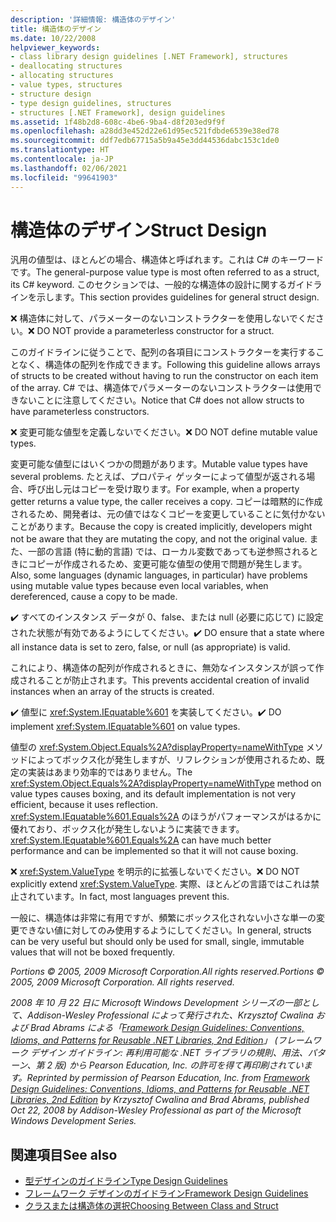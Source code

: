 ```yaml
---
description: '詳細情報: 構造体のデザイン'
title: 構造体のデザイン
ms.date: 10/22/2008
helpviewer_keywords:
- class library design guidelines [.NET Framework], structures
- deallocating structures
- allocating structures
- value types, structures
- structure design
- type design guidelines, structures
- structures [.NET Framework], design guidelines
ms.assetid: 1f48b2d8-608c-4be6-9ba4-d8f203ed9f9f
ms.openlocfilehash: a28dd3e452d22e61d95ec521fdbde6539e38ed78
ms.sourcegitcommit: ddf7edb67715a5b9a45e3dd44536dabc153c1de0
ms.translationtype: HT
ms.contentlocale: ja-JP
ms.lasthandoff: 02/06/2021
ms.locfileid: "99641903"
---
```

# <a name="struct-design"></a><span data-ttu-id="f1849-103">構造体のデザイン</span><span class="sxs-lookup"><span data-stu-id="f1849-103">Struct Design</span></span>

<span data-ttu-id="f1849-104">汎用の値型は、ほとんどの場合、構造体と呼ばれます。これは C# のキーワードです。</span><span class="sxs-lookup"><span data-stu-id="f1849-104">The general-purpose value type is most often referred to as a struct, its C# keyword.</span></span> <span data-ttu-id="f1849-105">このセクションでは、一般的な構造体の設計に関するガイドラインを示します。</span><span class="sxs-lookup"><span data-stu-id="f1849-105">This section provides guidelines for general struct design.</span></span>

 <span data-ttu-id="f1849-106">❌ 構造体に対して、パラメーターのないコンストラクターを使用しないでください。</span><span class="sxs-lookup"><span data-stu-id="f1849-106">❌ DO NOT provide a parameterless constructor for a struct.</span></span>

 <span data-ttu-id="f1849-107">このガイドラインに従うことで、配列の各項目にコンストラクターを実行することなく、構造体の配列を作成できます。</span><span class="sxs-lookup"><span data-stu-id="f1849-107">Following this guideline allows arrays of structs to be created without having to run the constructor on each item of the array.</span></span> <span data-ttu-id="f1849-108">C# では、構造体でパラメーターのないコンストラクターは使用できないことに注意してください。</span><span class="sxs-lookup"><span data-stu-id="f1849-108">Notice that C# does not allow structs to have parameterless constructors.</span></span>

 <span data-ttu-id="f1849-109">❌ 変更可能な値型を定義しないでください。</span><span class="sxs-lookup"><span data-stu-id="f1849-109">❌ DO NOT define mutable value types.</span></span>

 <span data-ttu-id="f1849-110">変更可能な値型にはいくつかの問題があります。</span><span class="sxs-lookup"><span data-stu-id="f1849-110">Mutable value types have several problems.</span></span> <span data-ttu-id="f1849-111">たとえば、プロパティ ゲッターによって値型が返される場合、呼び出し元はコピーを受け取ります。</span><span class="sxs-lookup"><span data-stu-id="f1849-111">For example, when a property getter returns a value type, the caller receives a copy.</span></span> <span data-ttu-id="f1849-112">コピーは暗黙的に作成されるため、開発者は、元の値ではなくコピーを変更していることに気付かないことがあります。</span><span class="sxs-lookup"><span data-stu-id="f1849-112">Because the copy is created implicitly, developers might not be aware that they are mutating the copy, and not the original value.</span></span> <span data-ttu-id="f1849-113">また、一部の言語 (特に動的言語) では、ローカル変数であっても逆参照されるときにコピーが作成されるため、変更可能な値型の使用で問題が発生します。</span><span class="sxs-lookup"><span data-stu-id="f1849-113">Also, some languages (dynamic languages, in particular) have problems using mutable value types because even local variables, when dereferenced, cause a copy to be made.</span></span>

 <span data-ttu-id="f1849-114">✔️ すべてのインスタンス データが 0、false、または null (必要に応じて) に設定された状態が有効であるようにしてください。</span><span class="sxs-lookup"><span data-stu-id="f1849-114">✔️ DO ensure that a state where all instance data is set to zero, false, or null (as appropriate) is valid.</span></span>

 <span data-ttu-id="f1849-115">これにより、構造体の配列が作成されるときに、無効なインスタンスが誤って作成されることが防止されます。</span><span class="sxs-lookup"><span data-stu-id="f1849-115">This prevents accidental creation of invalid instances when an array of the structs is created.</span></span>

 <span data-ttu-id="f1849-116">✔️ 値型に <xref:System.IEquatable%601> を実装してください。</span><span class="sxs-lookup"><span data-stu-id="f1849-116">✔️ DO implement <xref:System.IEquatable%601> on value types.</span></span>

 <span data-ttu-id="f1849-117">値型の <xref:System.Object.Equals%2A?displayProperty=nameWithType> メソッドによってボックス化が発生しますが、リフレクションが使用されるため、既定の実装はあまり効率的ではありません。</span><span class="sxs-lookup"><span data-stu-id="f1849-117">The <xref:System.Object.Equals%2A?displayProperty=nameWithType> method on value types causes boxing, and its default implementation is not very efficient, because it uses reflection.</span></span> <span data-ttu-id="f1849-118"><xref:System.IEquatable%601.Equals%2A> のほうがパフォーマンスがはるかに優れており、ボックス化が発生しないように実装できます。</span><span class="sxs-lookup"><span data-stu-id="f1849-118"><xref:System.IEquatable%601.Equals%2A> can have much better performance and can be implemented so that it will not cause boxing.</span></span>

 <span data-ttu-id="f1849-119">❌ <xref:System.ValueType> を明示的に拡張しないでください。</span><span class="sxs-lookup"><span data-stu-id="f1849-119">❌ DO NOT explicitly extend <xref:System.ValueType>.</span></span> <span data-ttu-id="f1849-120">実際、ほとんどの言語ではこれは禁止されています。</span><span class="sxs-lookup"><span data-stu-id="f1849-120">In fact, most languages prevent this.</span></span>

 <span data-ttu-id="f1849-121">一般に、構造体は非常に有用ですが、頻繁にボックス化されない小さな単一の変更できない値に対してのみ使用するようにしてください。</span><span class="sxs-lookup"><span data-stu-id="f1849-121">In general, structs can be very useful but should only be used for small, single, immutable values that will not be boxed frequently.</span></span>

 <span data-ttu-id="f1849-122">*Portions © 2005, 2009 Microsoft Corporation.All rights reserved.*</span><span class="sxs-lookup"><span data-stu-id="f1849-122">*Portions © 2005, 2009 Microsoft Corporation. All rights reserved.*</span></span>

 <span data-ttu-id="f1849-123">*2008 年 10 月 22 日に Microsoft Windows Development シリーズの一部として、Addison-Wesley Professional によって発行された、Krzysztof Cwalina および Brad Abrams による「[Framework Design Guidelines: Conventions, Idioms, and Patterns for Reusable .NET Libraries, 2nd Edition](https://www.informit.com/store/framework-design-guidelines-conventions-idioms-and-9780321545619)」 (フレームワーク デザイン ガイドライン: 再利用可能な .NET ライブラリの規則、用法、パターン、第 2 版) から Pearson Education, Inc. の許可を得て再印刷されています。*</span><span class="sxs-lookup"><span data-stu-id="f1849-123">*Reprinted by permission of Pearson Education, Inc. from [Framework Design Guidelines: Conventions, Idioms, and Patterns for Reusable .NET Libraries, 2nd Edition](https://www.informit.com/store/framework-design-guidelines-conventions-idioms-and-9780321545619) by Krzysztof Cwalina and Brad Abrams, published Oct 22, 2008 by Addison-Wesley Professional as part of the Microsoft Windows Development Series.*</span></span>

## <a name="see-also"></a><span data-ttu-id="f1849-124">関連項目</span><span class="sxs-lookup"><span data-stu-id="f1849-124">See also</span></span>

- [<span data-ttu-id="f1849-125">型デザインのガイドライン</span><span class="sxs-lookup"><span data-stu-id="f1849-125">Type Design Guidelines</span></span>](type.md)
- [<span data-ttu-id="f1849-126">フレームワーク デザインのガイドライン</span><span class="sxs-lookup"><span data-stu-id="f1849-126">Framework Design Guidelines</span></span>](index.md)
- [<span data-ttu-id="f1849-127">クラスまたは構造体の選択</span><span class="sxs-lookup"><span data-stu-id="f1849-127">Choosing Between Class and Struct</span></span>](choosing-between-class-and-struct.md)
